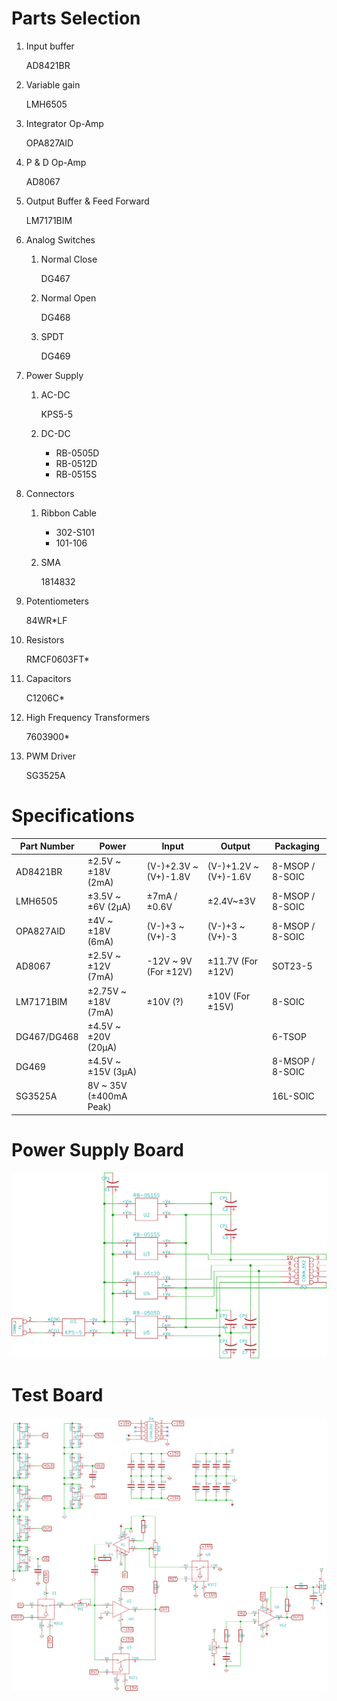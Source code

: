 # Parts Selection
1. Input buffer

    AD8421BR

2. Variable gain

    LMH6505

3. Integrator Op-Amp

    OPA827AID

4. P & D Op-Amp

    AD8067

5. Output Buffer & Feed Forward

    LM7171BIM

6. Analog Switches

    1. Normal Close

        DG467

    2. Normal Open

        DG468

    3. SPDT

        DG469

7. Power Supply

    1. AC-DC

        KPS5-5

    2. DC-DC

        * RB-0505D
        * RB-0512D
        * RB-0515S

8. Connectors

    1. Ribbon Cable

        * 302-S101
        * 101-106

    2. SMA

        1814832

9. Potentiometers

    84WR*LF

10. Resistors

    RMCF0603FT*

11. Capacitors

    C1206C*

12. High Frequency Transformers

    7603900*

13. PWM Driver

    SG3525A

# Specifications

Part Number|Power|Input|Output|Packaging
-----------|-----|-----|------|---------
AD8421BR|±2.5V ~ ±18V (2mA)|(V-)+2.3V ~ (V+)-1.8V|(V-)+1.2V ~ (V+)-1.6V|8-MSOP / 8-SOIC
LMH6505|±3.5V ~ ±6V (2μA)|±7mA / ±0.6V|±2.4V~±3V|8-MSOP / 8-SOIC
OPA827AID|±4V ~ ±18V (6mA)|(V-)+3 ~ (V+)-3|(V-)+3 ~ (V+)-3|8-MSOP / 8-SOIC
AD8067|±2.5V ~ ±12V (7mA)|-12V ~ 9V (For ±12V) | ±11.7V (For ±12V)|SOT23-5
LM7171BIM|±2.75V ~ ±18V (7mA)|±10V (?)|±10V (For ±15V)|8-SOIC
DG467/DG468|±4.5V ~ ±20V (20μA)|||6-TSOP
DG469|±4.5V ~ ±15V (3μA)|||8-MSOP / 8-SOIC
SG3525A|8V ~ 35V (±400mA Peak)|||16L-SOIC

# Power Supply Board
![[Power Supply Board Schematic](power/power.png)](power/power.png)

# Test Board
![[Test Board Schematic](test-op/test-op.png)](test-op/test-op.png)
